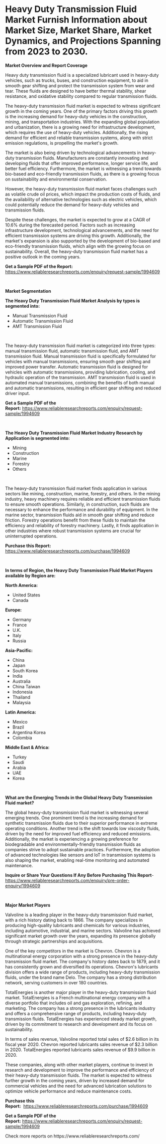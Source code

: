 <p><h1>Heavy Duty Transmission Fluid Market Furnish Information about Market Size, Market Share, Market Dynamics, and Projections Spanning from 2023 to 2030.</h1></p><p><strong>Market Overview and Report Coverage</strong></p>
<p><p>Heavy duty transmission fluid is a specialized lubricant used in heavy-duty vehicles, such as trucks, buses, and construction equipment, to aid in smooth gear shifting and protect the transmission system from wear and tear. These fluids are designed to have better thermal stability, shear resistance, and oxidative stability compared to regular transmission fluids.</p><p>The heavy-duty transmission fluid market is expected to witness significant growth in the coming years. One of the primary factors driving this growth is the increasing demand for heavy-duty vehicles in the construction, mining, and transportation industries. With the expanding global population and urbanization, there is a growing need for infrastructure development, which requires the use of heavy-duty vehicles. Additionally, the rising demand for efficient and reliable transmission systems, along with strict emission regulations, is propelling the market's growth.</p><p>The market is also being driven by technological advancements in heavy-duty transmission fluids. Manufacturers are constantly innovating and developing fluids that offer improved performance, longer service life, and better fuel efficiency. Furthermore, the market is witnessing a trend towards bio-based and eco-friendly transmission fluids, as there is a growing focus on sustainability and environmental conservation.</p><p>However, the heavy-duty transmission fluid market faces challenges such as volatile crude oil prices, which impact the production costs of fluids, and the availability of alternative technologies such as electric vehicles, which could potentially reduce the demand for heavy-duty vehicles and transmission fluids.</p><p>Despite these challenges, the market is expected to grow at a CAGR of 10.6% during the forecasted period. Factors such as increasing infrastructure development, technological advancements, and the need for efficient transmission systems are driving this growth. Additionally, the market's expansion is also supported by the development of bio-based and eco-friendly transmission fluids, which align with the growing focus on sustainability. Overall, the heavy-duty transmission fluid market has a positive outlook in the coming years.</p></p>
<p><strong>Get a Sample PDF of the Report:</strong> <a href="https://www.reliableresearchreports.com/enquiry/request-sample/1994609">https://www.reliableresearchreports.com/enquiry/request-sample/1994609</a></p>
<p>&nbsp;</p>
<p><strong>Market Segmentation</strong></p>
<p><strong>The Heavy Duty Transmission Fluid Market Analysis by types is segmented into:</strong></p>
<p><ul><li>Manual Transmission Fluid</li><li>Automatic Transmission Fluid</li><li>AMT Transmission Fluid</li></ul></p>
<p>&nbsp;</p>
<p><p>The heavy-duty transmission fluid market is categorized into three types: manual transmission fluid, automatic transmission fluid, and AMT transmission fluid. Manual transmission fluid is specifically formulated for vehicles with manual transmissions, ensuring smooth gear shifting and improved power transfer. Automatic transmission fluid is designed for vehicles with automatic transmissions, providing lubrication, cooling, and hydraulic operation of the transmission. AMT transmission fluid is used in automated manual transmissions, combining the benefits of both manual and automatic transmissions, resulting in efficient gear shifting and reduced driver input.</p></p>
<p><strong>Get a Sample PDF of the Report:</strong>&nbsp;<a href="https://www.reliableresearchreports.com/enquiry/request-sample/1994609">https://www.reliableresearchreports.com/enquiry/request-sample/1994609</a></p>
<p>&nbsp;</p>
<p><strong>The Heavy Duty Transmission Fluid Market Industry Research by Application is segmented into:</strong></p>
<p><ul><li>Mining</li><li>Construction</li><li>Marine</li><li>Forestry</li><li>Others</li></ul></p>
<p>&nbsp;</p>
<p><p>The heavy-duty transmission fluid market finds application in various sectors like mining, construction, marine, forestry, and others. In the mining industry, heavy machinery requires reliable and efficient transmission fluids to ensure smooth operations. Similarly, in construction, such fluids are necessary to enhance the performance and durability of equipment. In the marine sector, transmission fluids aid in smooth gear shifting and reduce friction. Forestry operations benefit from these fluids to maintain the efficiency and reliability of forestry machinery. Lastly, it finds application in other industries where robust transmission systems are crucial for uninterrupted operations.</p></p>
<p><strong>Purchase this Report:</strong>&nbsp; <a href="https://www.reliableresearchreports.com/purchase/1994609">https://www.reliableresearchreports.com/purchase/1994609</a></p>
<p>&nbsp;</p>
<p><strong>In terms of Region, the Heavy Duty Transmission Fluid Market Players available by Region are:</strong></p>
<p>
    <p> <strong> North America: </strong>
        <ul>
            <li>United States</li>
            <li>Canada</li>
        </ul>
        </p> 
    <p> <strong> Europe: </strong>
        <ul>
            <li>Germany</li>
            <li>France</li>
            <li>U.K.</li>
            <li>Italy</li>
            <li>Russia</li>
        </ul>
        </p> 
    <p> <strong> Asia-Pacific: </strong>
        <ul>
            <li>China</li>
            <li>Japan</li>
            <li>South Korea</li>
            <li>India</li>
            <li>Australia</li>
            <li>China Taiwan</li>
            <li>Indonesia</li>
            <li>Thailand</li>
            <li>Malaysia</li>
        </ul>
        </p> 
    <p> <strong> Latin America: </strong>
        <ul>
            <li>Mexico</li>
            <li>Brazil</li>
            <li>Argentina Korea</li>
            <li>Colombia</li>
        </ul>
        </p> 
    <p> <strong> Middle East & Africa: </strong>
        <ul>
            <li>Turkey</li>
            <li>Saudi</li>
            <li>Arabia</li>
            <li>UAE</li>
            <li>Korea</li>
        </ul>
    </p>
    </p>
<p>&nbsp;</p>
<p><strong>What are the Emerging Trends in the Global Heavy Duty Transmission Fluid market?</strong></p>
<p><p>The global heavy-duty transmission fluid market is witnessing several emerging trends. One prominent trend is the increasing demand for synthetic transmission fluids due to their superior performance in extreme operating conditions. Another trend is the shift towards low viscosity fluids, driven by the need for improved fuel efficiency and reduced emissions. Additionally, the market is experiencing a growing preference for biodegradable and environmentally-friendly transmission fluids as companies strive to adopt sustainable practices. Furthermore, the adoption of advanced technologies like sensors and IoT in transmission systems is also shaping the market, enabling real-time monitoring and automated maintenance.</p></p>
<p><strong>Inquire or Share Your Questions If Any Before Purchasing This Report</strong>- <a href="https://www.reliableresearchreports.com/enquiry/pre-order-enquiry/1994609">https://www.reliableresearchreports.com/enquiry/pre-order-enquiry/1994609</a></p>
<p>&nbsp;</p>
<p><strong>Major Market Players</strong></p>
<p><p>Valvoline is a leading player in the heavy-duty transmission fluid market, with a rich history dating back to 1866. The company specializes in producing high-quality lubricants and chemicals for various industries, including automotive, industrial, and marine sectors. Valvoline has achieved significant market growth over the years, expanding its presence globally through strategic partnerships and acquisitions. </p><p>One of the key competitors in the market is Chevron. Chevron is a multinational energy corporation with a strong presence in the heavy-duty transmission fluid market. The company's history dates back to 1879, and it has consistently grown and diversified its operations. Chevron's lubricants division offers a wide range of products, including heavy-duty transmission fluids, under the brand name Delo. The company has a strong distribution network, serving customers in over 180 countries.</p><p>TotalEnergies is another major player in the heavy-duty transmission fluid market. TotalEnergies is a French multinational energy company with a diverse portfolio that includes oil and gas exploration, refining, and marketing. The company has a strong presence in the lubricants industry and offers a comprehensive range of products, including heavy-duty transmission fluids. TotalEnergies has experienced steady market growth, driven by its commitment to research and development and its focus on sustainability.</p><p>In terms of sales revenue, Valvoline reported total sales of $2.6 billion in its fiscal year 2020. Chevron reported lubricants sales revenue of $2.3 billion in 2020. TotalEnergies reported lubricants sales revenue of $9.9 billion in 2020.</p><p>These companies, along with other market players, continue to invest in research and development to improve the performance and efficiency of their heavy-duty transmission fluids. The market is expected to witness further growth in the coming years, driven by increased demand for commercial vehicles and the need for advanced lubrication solutions to optimize vehicle performance and reduce maintenance costs.</p></p>
<p><strong>Purchase this Report:</strong>&nbsp;&nbsp;<a href="https://www.reliableresearchreports.com/purchase/1994609">https://www.reliableresearchreports.com/purchase/1994609</a></p>
<p></p>
<p><strong>Get a Sample PDF of the Report:</strong>&nbsp;<a href="https://www.reliableresearchreports.com/enquiry/request-sample/1994609">https://www.reliableresearchreports.com/enquiry/request-sample/1994609</a></p>
<p>Check more reports on https://www.reliableresearchreports.com/</p>